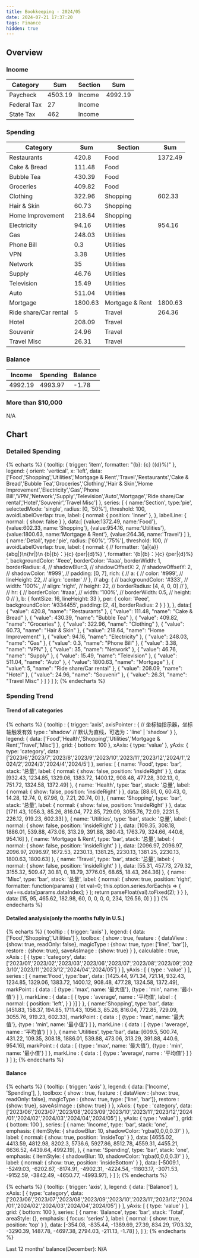 ```yaml
---
title: Bookkeeping - 2024/05
date: 2024-07-21 17:37:20
tags: Finance
hidden: true
---
```


## Overview

### Income

| Category              | Sum     | Section         | Sum     |
| --------------------- | ------- | --------------- | ------- |
| Paycheck              | 4503.19 | Income          | 4992.19 |
| Federal Tax           | 27      | Income          |         |
| State Tax             | 462     | Income          |         |

### Spending

| Category              | Sum     | Section         | Sum     |
| --------------------- | ------- | --------------- | ------- |
| Restaurants           | 420.8   | Food            | 1372.49 |
| Cake & Bread          | 111.48  | Food            |         |
| Bubble Tea            | 430.39  | Food            |         |
| Groceries             | 409.82  | Food            |         |
| Clothing              | 322.96  | Shopping        | 602.33  |
| Hair & Skin           | 60.73   | Shopping        |         |
| Home Improvement      | 218.64  | Shopping        |         |
| Electricity           | 94.16   | Utilities       | 954.16  |
| Gas                   | 248.03  | Utilities       |         |
| Phone Bill            | 0.3     | Utilities       |         |
| VPN                   | 3.38    | Utilities       |         |
| Network               | 35      | Utilities       |         |
| Supply                | 46.76   | Utilities       |         |
| Television            | 15.49   | Utilities       |         |
| Auto                  | 511.04  | Utilities       |         |
| Mortgage              | 1800.63 | Mortgage & Rent | 1800.63 |
| Ride share/Car rental | 5       | Travel          | 264.36  |
| Hotel                 | 208.09  | Travel          |         |
| Souvenir              | 24.96   | Travel          |         |
| Travel Misc           | 26.31   | Travel          |         |

### Balance

| Income  | Spending | Balance |
| ------- | -------- | ------- |
| 4992.19 | 4993.97  | \-1.78  |

### More than $10,000

N/A

## Chart

### Detailed Spending

{% echarts %}
{
    tooltip: {
        trigger: 'item',
        formatter: "{b}: {c} ({d}%)"
    },
    legend: {
        orient: 'vertical',
        x: 'left',
        data:['Food','Shopping','Utilities','Mortgage & Rent','Travel','Restaurants','Cake & Bread','Bubble Tea','Groceries','Clothing','Hair & Skin','Home Improvement','Electricity','Gas','Phone Bill','VPN','Network','Supply','Television','Auto','Mortgage','Ride share/Car rental','Hotel','Souvenir','Travel Misc']
    },
    series: [
        {
            name:'Section',
            type:'pie',
            selectedMode: 'single',
            radius: [0, '50%'],
            threshold: 100,
            avoidLabelOverlap: true,
            label: {
                normal: {
                    position: 'inner'
                },
            },
            labelLine: {
                normal: {
                    show: false
                }
            },
            data:[
                {value:1372.49, name:'Food'},
                {value:602.33, name:'Shopping'},
                {value:954.16, name:'Utilities'},
                {value:1800.63, name:'Mortgage & Rent'},
                {value:264.36, name:'Travel'}
            ]
        },
        {
            name:'Detail',
            type:'pie',
            radius: ['60%', '75%'],
            threshold: 100,
            // avoidLabelOverlap: true,
            label: {
                normal: {
                    // formatter: '{a|{a}}{abg|}\n{hr|}\n  {b|{b}：}{c}  {per|{d}%}  ',
                    formatter: '{b|{b}：}{c}  {per|{d}%}  ',
                    backgroundColor: '#eee',
                    borderColor: '#aaa',
                    borderWidth: 1,
                    borderRadius: 4,
                    // shadowBlur:3,
                    // shadowOffsetX: 2,
                    // shadowOffsetY: 2,
                    // shadowColor: '#999',
                    // padding: [0, 7],
                    rich: {
                        // a: {
                        //    color: '#999',
                        //    lineHeight: 22,
                        //    align: 'center'
                        // },
                        // abg: {
                        //     backgroundColor: '#333',
                        //     width: '100%',
                        //     align: 'right',
                        //     height: 22,
                        //     borderRadius: [4, 4, 0, 0]
                        // },
                        // hr: {
                        //    borderColor: '#aaa',
                        //    width: '100%',
                        //    borderWidth: 0.5,
                        //    height: 0
                        // },
                        b: {
                            fontSize: 16,
                            lineHeight: 33
                        },
                        per: {
                            color: '#eee',
                            backgroundColor: '#334455',
                            padding: [2, 4],
                            borderRadius: 2
                        }
                    }
                },
            },
            data:[
                { "value": 420.8, "name": "Restaurants" },
                { "value": 111.48, "name": "Cake & Bread" },
                { "value": 430.39, "name": "Bubble Tea" },
                { "value": 409.82, "name": "Groceries" },
                { "value": 322.96, "name": "Clothing" },
                { "value": 60.73, "name": "Hair & Skin" },
                { "value": 218.64, "name": "Home Improvement" },
                { "value": 94.16, "name": "Electricity" },
                { "value": 248.03, "name": "Gas" },
                { "value": 0.3, "name": "Phone Bill" },
                { "value": 3.38, "name": "VPN" },
                { "value": 35, "name": "Network" },
                { "value": 46.76, "name": "Supply" },
                { "value": 15.49, "name": "Television" },
                { "value": 511.04, "name": "Auto" },
                { "value": 1800.63, "name": "Mortgage" },
                { "value": 5, "name": "Ride share/Car rental" },
                { "value": 208.09, "name": "Hotel" },
                { "value": 24.96, "name": "Souvenir" },
                { "value": 26.31, "name": "Travel Misc" }
            ]
        }
    ]
};
{% endecharts %}

### Spending Trend

#### Trend of all categories

{% echarts %}
{
    tooltip : {
        trigger: 'axis',
        axisPointer : {            // 坐标轴指示器，坐标轴触发有效
            type : 'shadow'        // 默认为直线，可选为：'line' | 'shadow'
        }
    },
    legend: {
        data: ['Food','Health','Shopping','Utilities','Mortgage & Rent','Travel','Misc']
    },
    grid: {
        bottom: 100
    },
    xAxis:  {
        type: 'value'
    },
    yAxis: {
        type: 'category',
        data: ['2023/6','2023/7','2023/8','2023/9','2023/10','2023/11','2023/12','2024/1','2024/2','2024/3','2024/4','2024/5']
    },
    series: [
        {
            name: 'Food',
            type: 'bar',
            stack: '总量',
            label: {
                normal: {
                    show: false,
                    position: 'insideRight'
                }
            },
            data: [932.43, 1234.85, 1329.06, 1383.72, 1400.12, 908.48, 477.28, 302.13, 0, 751.72, 1324.58, 1372.49]
        },
        {
            name: 'Health',
            type: 'bar',
            stack: '总量',
            label: {
                normal: {
                    show: false,
                    position: 'insideRight'
                }
            },
            data: [88.61, 0, 60.43, 0, 14.28, 12.74, 0, 67.96, 0, 7.21, 20.74, 0]
        },
        {
            name: 'Shopping',
            type: 'bar',
            stack: '总量',
            label: {
                normal: {
                    show: false,
                    position: 'insideRight'
                }
            },
            data: [1711.43, 1056.3, 85.26, 816.04, 772.85, 729.09, 3055.76, 72.09, 2231.5, 226.12, 919.23, 602.33]
        },
        {
            name: 'Utilities',
            type: 'bar',
            stack: '总量',
            label: {
                normal: {
                    show: false,
                    position: 'insideRight'
                }
            },
            data: [109.35, 308.18, 1886.01, 539.88, 473.06, 313.29, 391.88, 380.43, 1763.79, 324.66, 440.6, 954.16]
        },
        {
            name: 'Mortgage & Rent',
            type: 'bar',
            stack: '总量',
            label: {
                normal: {
                    show: false,
                    position: 'insideRight'
                }
            },
            data: [2096.97, 2096.97, 2096.97, 2096.97, 1672.53, 2230.13, 1381.25, 2230.13, 1381.25, 2230.13, 1800.63, 1800.63]
        },
        {
            name: 'Travel',
            type: 'bar',
            stack: '总量',
            label: {
                normal: {
                    show: false,
                    position: 'insideRight'
                }
            },
            data: [55.31, 457.73, 279.32, 3155.32, 509.47, 30.81, 0, 18.79, 3776.05, 68.65, 18.43, 264.36]
        },
        {
            name: 'Misc',
            type: 'bar',
            stack: '总量',
            label: {
                normal: {
                    show: true,
                    position: 'right',
                    formatter: function(params) {
                        let val=0;
                        this.option.series.forEach(s => {
                            val+=s.data[params.dataIndex];
                        } );
                        return parseFloat(val).toFixed(2);
                    }
                }
            },
            data: [15, 95, 465.62, 182.98, 60, 0, 0, 0, 0, 234, 126.56, 0]
        }
    ]
}
{% endecharts %}

#### Detailed analysis(only the months fully in U.S.)

{% echarts %}
{
    tooltip : {
        trigger: 'axis'
    },
    legend: {
        data:['Food','Shopping','Utilities']
    },
    toolbox: {
        show : true,
        feature : {
            dataView : {show: true, readOnly: false},
            magicType : {show: true, type: ['line', 'bar']},
            restore : {show: true},
            saveAsImage : {show: true}
        }
    },
    calculable : true,
    xAxis : [
        {
            type : 'category',
            data: ['2023/01','2023/02','2023/03','2023/06','2023/07','2023/08','2023/09','2023/10','2023/11','2023/12','2024/04','2024/05']
        }
    ],
    yAxis : [
        {
            type : 'value'
        }
    ],
    series : [
        {
            name:'Food',
            type:'bar',
            data: [1425.44, 971.34, 721.14, 932.43, 1234.85, 1329.06, 1383.72, 1400.12, 908.48, 477.28, 1324.58, 1372.49],
            markPoint : {
                data : [
                    {type : 'max', name: '最大值'},
                    {type : 'min', name: '最小值'}
                ]
            },
            markLine : {
                data : [
                {
                    type : 'average',
                    name : '平均值',
                    label : {
                        normal: {
                            position: 'left',
                        }
                    }
                }]
            }
        },
        {
            name:'Shopping',
            type:'bar',
            data: [451.83, 158.37, 194.85, 1711.43, 1056.3, 85.26, 816.04, 772.85, 729.09, 3055.76, 919.23, 602.33],
            markPoint : {
                data : [
                    {type : 'max', name: '最大值'},
                    {type : 'min', name: '最小值'}
                ]
            },
            markLine : {
                data : [
                    {type : 'average', name : '平均值'}
                ]
            }
        },
        {
            name:'Utilities',
            type:'bar',
            data: [609.5, 500.74, 431.22, 109.35, 308.18, 1886.01, 539.88, 473.06, 313.29, 391.88, 440.6, 954.16],
            markPoint : {
                data : [
                    {type : 'max', name: '最大值'},
                    {type : 'min', name: '最小值'}
                ]
            },
            markLine : {
                data : [
                    {type : 'average', name : '平均值'}
                ]
            }
        }
    ]
};
{% endecharts %}

#### Balance

{% echarts %}
{
    tooltip: {
        trigger: 'axis'
    },
    legend: {
        data: ['Income', 'Spending'],
    },
    toolbox: {
        show : true,
        feature : {
            dataView : {show: true, readOnly: false},
            magicType : {show: true, type: ['line', 'bar']},
            restore : {show: true},
            saveAsImage : {show: true}
        }
    },
    xAxis: {
        type : 'category',
        data: ['2023/06','2023/07','2023/08','2023/09','2023/10','2023/11','2023/12','2024/01','2024/02','2024/03','2024/04','2024/05']
    },
    yAxis: {
        type : 'value'
    },
    grid: {
        bottom: 100
    },
    series: [
        {
            name: 'Income',
            type: 'bar',
            stack: 'one',
            emphasis: {
                itemStyle: {
                    shadowBlur: 10,
                    shadowColor: 'rgba(0,0,0,0.3)'
                }
            },
            label: {
                normal: {
                    show: true,
                    position: 'insideTop'
                }
            },
            data: [4655.02, 4413.59, 4812.98, 8202.3, 5736.6, 5927.86, 8512.78, 4559.31, 4455.21, 6636.52, 4439.64, 4992.19],
        },
        {
            name: 'Spending',
            type: 'bar',
            stack: 'one',
            emphasis: {
                itemStyle: {
                    shadowBlur: 10,
                    shadowColor: 'rgba(0,0,0,0.3)'
                }
            },
            label: {
                normal: {
                    show: true,
                    position: 'insideBottom'
                }
            },
            data: [-5009.1, -5249.03, -6202.67, -8174.91, -4902.31, -4224.54, -11803.17, -3071.53, -9152.59, -3842.49, -4650.77, -4993.97],
        }
    ]
};
{% endecharts %}

{% echarts %}
{
    tooltip: {
        trigger: 'axis',
    },
    legend: {
        data: ['Balance']
    },
    xAxis: [
        {
            type: 'category',
            data: ['2023/06','2023/07','2023/08','2023/09','2023/10','2023/11','2023/12','2024/01','2024/02','2024/03','2024/04','2024/05']
        }
    ],
    yAxis: [
        {
            type: 'value'
        }
    ],
    grid: {
        bottom: 100
    },
    series: [
        {
            name: 'Balance',
            type: 'bar',
            stack: 'Total',
            areaStyle: {},
            emphasis: {
                focus: 'series'
            },
            label: {
                normal: {
                    show: true,
                    position: 'top'
                }
            },
            data: [-354.08, -835.44, -1389.69, 27.39, 834.29, 1703.32, -3290.39, 1487.78, -4697.38, 2794.03, -211.13, -1.78]
        },
    ]
};
{% endecharts %}

Last 12 months' balance(December): N/A
